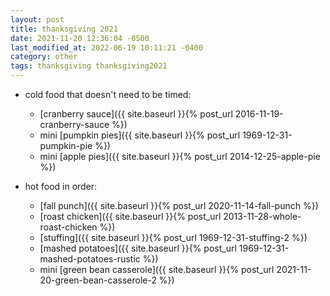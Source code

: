 ```yaml
---
layout: post
title: thanksgiving 2021
date: 2021-11-20 12:36:04 -0500
last_modified_at: 2022-06-19 10:11:21 -0400
category: other
tags: thanksgiving thanksgiving2021
---
```


* cold food that doesn't need to be timed:
  * [cranberry sauce]({{ site.baseurl }}{% post_url 2016-11-19-cranberry-sauce %})
  * mini [pumpkin pies]({{ site.baseurl }}{% post_url 1969-12-31-pumpkin-pie %})
  * mini [apple pies]({{ site.baseurl }}{% post_url 2014-12-25-apple-pie %})

* hot food in order:
  * [fall punch]({{ site.baseurl }}{% post_url 2020-11-14-fall-punch %})
  * [roast chicken]({{ site.baseurl }}{% post_url 2013-11-28-whole-roast-chicken %})
  * [stuffing]({{ site.baseurl }}{% post_url 1969-12-31-stuffing-2 %})
  * [mashed potatoes]({{ site.baseurl }}{% post_url 1969-12-31-mashed-potatoes-rustic %})
  * mini [green bean casserole]({{ site.baseurl }}{% post_url 2021-11-20-green-bean-casserole-2 %})
